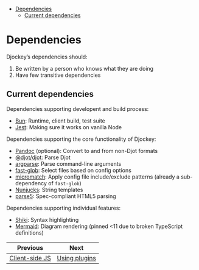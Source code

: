 <!--
  DO NOT EDIT THIS FILE DIRECTLY!
  It is generated by djockey.
-->
- [Dependencies](../contributing/dependencies.md#Dependencies)
  - [Current
    dependencies](../contributing/dependencies.md#Current-dependencies)

<div id="Dependencies" class="section" id="Dependencies">

# Dependencies

Djockey’s dependencies should:

1.  Be written by a person who knows what they are doing
2.  Have few transitive dependencies

<div id="Current-dependencies" class="section"
id="Current-dependencies">

## Current dependencies

Dependencies supporting developent and build process:

- <a href="https://bun.sh" id="indexterm-0" data-indexterm="Bun"
  id="indexterm-0">Bun</a>: Runtime, client build, test suite
- [Jest](https://https://jestjs.io): Making sure it works on vanilla
  Node

Dependencies supporting the core functionality of Djockey:

- [Pandoc](https://pandoc.org) (optional): Convert to and from non-Djot
  formats
- [@djot/djot](https://www.npmjs.com/package/@djot/djot): Parse Djot
- [argparse](https://www.npmjs.com/package/argparse): Parse command-line
  arguments
- [fast-glob](https://www.npmjs.com/package/fast-glob): Select files
  based on config options
- [micromatch](https://www.npmjs.com/package/micromatch): Apply config
  file include/exclude patterns (already a sub-dependency of
  `fast-glob`)
- [Nunjucks](https://mozilla.github.io/nunjucks/): String templates
- [parse5](https://www.npmjs.com/package/parse5): Spec-compliant HTML5
  parsing

Dependencies supporting individual features:

- [Shiki](https://shiki.style): Syntax highlighting
- [Mermaid](https://mermaid.js.org): Diagram rendering (pinned \<11 due
  to broken TypeScript definitions)

</div>

</div>


| Previous | Next |
| - | - |
| [Client-side JS](../contributing/client_side_js.md) | [Using plugins](../plugins/using_plugins.md) |